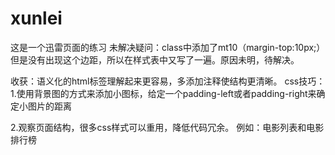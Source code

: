 # xunlei
这是一个迅雷页面的练习
未解决疑问：class中添加了mt10（margin-top:10px;）但是没有出现这个边距，所以在样式表中又写了一遍。原因未明，待解决。

收获：语义化的html标签理解起来更容易，多添加注释使结构更清晰。
css技巧：
1.使用背景图的方式来添加小图标，给定一个padding-left或者padding-right来确定小图片的距离

2.观察页面结构，很多css样式可以重用，降低代码冗余。
例如：电影列表和电影排行榜

